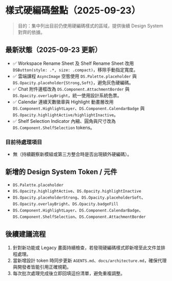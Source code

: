 # 樣式硬編碼盤點（2025-09-23）

> 目的：集中列出目前仍使用硬編碼樣式的區域，提供後續 Design System 對齊的依據。

## 最新狀態（2025-09-23 更新）
- ✅ Workspace Rename Sheet 及 Shelf Rename Sheet 改用 `DSButton(style: .*, size: .compact)`，移除手動指定寬度。
- ✅ 雲端課程 `AsyncImage` 空態使用 `DS.Palette.placeholder` 與 `DS.Opacity.placeholder{Strong,Soft}`，避免灰色硬編碼。
- ✅ Chat 附件邊框改為 `DS.Component.AttachmentBorder` 與 `DS.Opacity.overlayBright`，統一使用設計系統色票。
- ✅ Calendar 連續天數徽章與 Highlight 動畫層改用 `DS.Component.HighlightLayer`、`DS.Component.CalendarBadge` 與 `DS.Opacity.highlightActive/highlightInactive`。
- ✅ Shelf Selection Indicator 內縮、圓角與尺寸改為 `DS.Component.ShelfSelection` tokens。

### 目前待處理項目
- 無（持續觀察新模組或第三方整合時是否出現額外硬編碼）。

## 新增的 Design System Token / 元件
- `DS.Palette.placeholder`
- `DS.Opacity.highlightActive`、`DS.Opacity.highlightInactive`
- `DS.Opacity.placeholderStrong`、`DS.Opacity.placeholderSoft`、`DS.Opacity.overlayBright`、`DS.Opacity.badgeFill`
- `DS.Component.HighlightLayer`、`DS.Component.CalendarBadge`、`DS.Component.ShelfSelection`、`DS.Component.AttachmentBorder`

## 後續建議流程
1. 針對新功能或 Legacy 畫面持續檢查，若發現硬編碼樣式即新增至此文件並排程處理。
2. 當新增設計 token 時同步更新 `AGENTS.md`、`docs/architecture.md`，確保代理與開發者皆能引用正確規範。
3. 每次批次處理完成後立即回填這份清單，避免重複調整。
